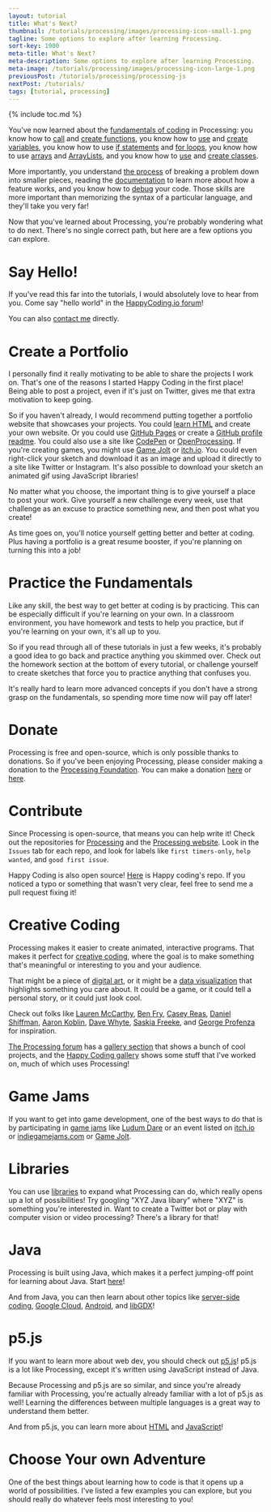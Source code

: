 ```yaml
---
layout: tutorial
title: What's Next?
thumbnail: /tutorials/processing/images/processing-icon-small-1.png
tagline: Some options to explore after learning Processing.
sort-key: 1900
meta-title: What's Next?
meta-description: Some options to explore after learning Processing.
meta-image: /tutorials/processing/images/processing-icon-large-1.png
previousPost: /tutorials/processing/processing-js
nextPost: /tutorials/
tags: [tutorial, processing]
---
```


{% include toc.md %}

You’ve now learned about the [fundamentals of coding](/tutorials/processing/what-is-programming) in Processing: you know how to [call](/tutorials/processing/calling-functions) and [create functions](/tutorials/processing/creating-functions), you know how to [use](/tutorials/processing/using-variables) and [create variables](/tutorials/processing/creating-variables), you know how to use [if statements](/tutorials/processing/if-statements) and [for loops](/tutorials/processing/for-loops), you know how to use [arrays](/tutorials/processing/arrays) and [ArrayLists](/tutorials/processing/arraylists), and you know how to [use](/tutorials/processing/using-objects) and [create classes](/tutorials/processing/creating-classes).

More importantly, you understand [the process](/tutorials/how-to/program) of breaking a problem down into smaller pieces, reading the [documentation](https://processing.org/reference/) to learn more about how a feature works, and you know how to [debug](/tutorials/processing/debugging) your code. Those skills are more important than memorizing the syntax of a particular language, and they'll take you very far!

Now that you've learned about Processing, you're probably wondering what to do next. There's no single correct path, but here are a few options you can explore.

# Say Hello!

If you've read this far into the tutorials, I would absolutely love to hear from you. Come say "hello world" in the [HappyCoding.io forum](https://forum.happycoding.io)!

You can also [contact me](/about#contact) directly.

# Create a Portfolio

I personally find it really motivating to be able to share the projects I work on. That's one of the reasons I started Happy Coding in the first place! Being able to post a project, even if it's just on Twitter, gives me that extra motivation to keep going.

So if you haven't already, I would recommend putting together a portfolio website that showcases your projects. You could [learn HTML](/tutorials/html) and create your own website. Or you could use [GitHub Pages](https://pages.github.com/) or create a [GitHub profile readme](https://docs.github.com/en/free-pro-team@latest/github/setting-up-and-managing-your-github-profile/managing-your-profile-readme). You could also use a site like [CodePen](https://codepen.io/) or [OpenProcessing](https://www.openprocessing.org/). If you're creating games, you might use  [Game Jolt](http://gamejolt.com/) or [itch.io](https://itch.io/). You could even right-click your sketch and download it as an image and upload it directly to a site like Twitter or Instagram. It's also possible to download your sketch an animated gif using JavaScript libraries!

No matter what you choose, the important thing is to give yourself a place to post your work. Give yourself a new challenge every week, use that challenge as an excuse to practice something new, and then post what you create!

As time goes on, you'll notice yourself getting better and better at coding. Plus having a portfolio is a great resume booster, if you're planning on turning this into a job!

# Practice the Fundamentals

Like any skill, the best way to get better at coding is by practicing. This can be especially difficult if you're learning on your own. In a classroom environment, you have homework and tests to help you practice, but if you're learning on your own, it's all up to you.

So if you read through all of these tutorials in just a few weeks, it's probably a good idea to go back and practice anything you skimmed over. Check out the homework section at the bottom of every tutorial, or challenge yourself to create sketches that force you to practice anything that confuses you.

It's really hard to learn more advanced concepts if you don't have a strong grasp on the fundamentals, so spending more time now will pay off later!

# Donate

Processing is free and open-source, which is only possible thanks to donations. So if you've been enjoying Processing, please consider making a donation to the [Processing Foundation](https://processingfoundation.org/). You can make a donation [here](https://processing.org/download/support.html) or [here](https://processingfoundation.org/donate).

# Contribute

Since Processing is open-source, that means you can help write it! Check out the repositories for [Processing](https://github.com/processing/processing) and the [Processing website](https://github.com/processing/processing-docs). Look in the `Issues` tab for each repo, and look for labels like `first timers-only`, `help wanted`, and `good first issue`.

Happy Coding is also open source! [Here](https://github.com/KevinWorkman/HappyCoding) is Happy coding's repo. If you noticed a typo or something that wasn't very clear, feel free to send me a pull request fixing it!

# Creative Coding

Processing makes it easier to create animated, interactive programs. That makes it perfect for [creative coding](https://en.wikipedia.org/wiki/Creative_coding), where the goal is to make something that's meaningful or interesting to you and your audience.

That might be a piece of [digital art](https://en.wikipedia.org/wiki/Digital_art), or it might be a [data visualization](https://en.wikipedia.org/wiki/Data_visualization) that highlights something you care about. It could be a game, or it could tell a personal story, or it could just look cool.

Check out folks like [Lauren McCarthy](https://lauren-mccarthy.com/), [Ben Fry](https://benfry.com/), [Casey Reas](https://reas.com/), [Daniel Shiffman](https://shiffman.net/), [Aaron Koblin](http://www.aaronkoblin.com/), [Dave Whyte](http://beesandbombs.com/), [Saskia Freeke](https://sasj.nl/portfolio/), and [George Profenza](https://sensori.al/) for inspiration.

[The Processing forum](https://discourse.processing.org/) has a [gallery section](https://discourse.processing.org/c/gallery/21) that shows a bunch of cool projects, and the [Happy Coding gallery](https://happycoding.io/gallery/) shows some stuff that I've worked on, much of which uses Processing!

# Game Jams

If you want to get into game development, one of the best ways to do that is by participating in [game jams](https://en.wikipedia.org/wiki/Game_jam) like [Ludum Dare](https://ldjam.com/) or an event listed on [itch.io](https://itch.io/jams) or [indiegamejams.com](http://www.indiegamejams.com/) or [Game Jolt](https://jams.gamejolt.com/browse/active).

# Libraries

You can use [libraries](/tutorials/processing/libraries) to expand what Processing can do, which really opens up a lot of possibilities! Try googling "XYZ Java libary" where "XYZ" is something you're interested in. Want to create a Twitter bot or play with computer vision or video processing? There's a library for that!

# Java

Processing is built using Java, which makes it a perfect jumping-off point for learning about Java. Start [here](/tutorials/java)!

And from Java, you can then learn about other topics like [server-side coding](/tutorials/java-server), [Google Cloud](/tutorials/google-cloud), [Android](/tutorials/android), and [libGDX](/tutorials/libgdx)!

# p5.js

If you want to learn more about web dev, you should check out [p5.js](/tutorials/p5js)! p5.js is a lot like Processing, except it's written using JavaScript instead of Java.

Because Processing and p5.js are so similar, and since you're already familiar with Processing, you're actually already familiar with a lot of p5.js as well! Learning the differences between multiple languages is a great way to understand them better.

And from p5.js, you can learn more about [HTML](/tutorials/html) and [JavaScript](/tutorials/javascript)!

# Choose Your own Adventure

One of the best things about learning how to code is that it opens up a world of possibilities. I've listed a few examples you can explore, but you should really do whatever feels most interesting to you!